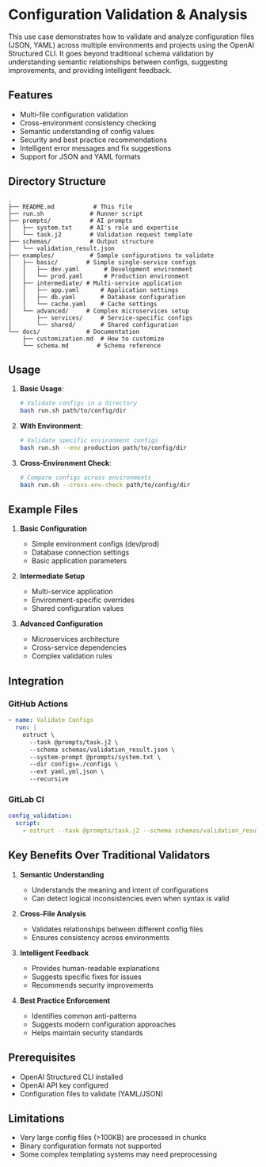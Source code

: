 # Configuration Validation & Analysis

This use case demonstrates how to validate and analyze configuration files (JSON, YAML) across multiple environments and projects using the OpenAI Structured CLI. It goes beyond traditional schema validation by understanding semantic relationships between configs, suggesting improvements, and providing intelligent feedback.

## Features

- Multi-file configuration validation
- Cross-environment consistency checking
- Semantic understanding of config values
- Security and best practice recommendations
- Intelligent error messages and fix suggestions
- Support for JSON and YAML formats

## Directory Structure

```
.
├── README.md           # This file
├── run.sh             # Runner script
├── prompts/           # AI prompts
│   ├── system.txt     # AI's role and expertise
│   └── task.j2        # Validation request template
├── schemas/           # Output structure
│   └── validation_result.json
├── examples/          # Sample configurations to validate
│   ├── basic/        # Simple single-service configs
│   │   ├── dev.yaml       # Development environment
│   │   └── prod.yaml      # Production environment
│   ├── intermediate/ # Multi-service application
│   │   ├── app.yaml      # Application settings
│   │   ├── db.yaml       # Database configuration
│   │   └── cache.yaml    # Cache settings
│   └── advanced/     # Complex microservices setup
│       ├── services/     # Service-specific configs
│       └── shared/       # Shared configuration
└── docs/             # Documentation
    ├── customization.md  # How to customize
    └── schema.md        # Schema reference

```

## Usage

1. **Basic Usage**:

   ```bash
   # Validate configs in a directory
   bash run.sh path/to/config/dir
   ```

2. **With Environment**:

   ```bash
   # Validate specific environment configs
   bash run.sh --env production path/to/config/dir
   ```

3. **Cross-Environment Check**:

   ```bash
   # Compare configs across environments
   bash run.sh --cross-env-check path/to/config/dir
   ```

## Example Files

1. **Basic Configuration**
   - Simple environment configs (dev/prod)
   - Database connection settings
   - Basic application parameters

2. **Intermediate Setup**
   - Multi-service application
   - Environment-specific overrides
   - Shared configuration values

3. **Advanced Configuration**
   - Microservices architecture
   - Cross-service dependencies
   - Complex validation rules

## Integration

### GitHub Actions

```yaml
- name: Validate Configs
  run: |
    ostruct \
      --task @prompts/task.j2 \
      --schema schemas/validation_result.json \
      --system-prompt @prompts/system.txt \
      --dir configs=./configs \
      --ext yaml,yml,json \
      --recursive
```

### GitLab CI

```yaml
config_validation:
  script:
    - ostruct --task @prompts/task.j2 --schema schemas/validation_result.json --system-prompt @prompts/system.txt --dir configs=./configs
```

## Key Benefits Over Traditional Validators

1. **Semantic Understanding**
   - Understands the meaning and intent of configurations
   - Can detect logical inconsistencies even when syntax is valid

2. **Cross-File Analysis**
   - Validates relationships between different config files
   - Ensures consistency across environments

3. **Intelligent Feedback**
   - Provides human-readable explanations
   - Suggests specific fixes for issues
   - Recommends security improvements

4. **Best Practice Enforcement**
   - Identifies common anti-patterns
   - Suggests modern configuration approaches
   - Helps maintain security standards

## Prerequisites

- OpenAI Structured CLI installed
- OpenAI API key configured
- Configuration files to validate (YAML/JSON)

## Limitations

- Very large config files (>100KB) are processed in chunks
- Binary configuration formats not supported
- Some complex templating systems may need preprocessing
